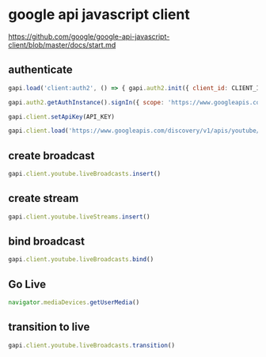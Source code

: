 # google api javascript client

https://github.com/google/google-api-javascript-client/blob/master/docs/start.md

## authenticate

```js
gapi.load('client:auth2', () => { gapi.auth2.init({ client_id: CLIENT_ID, }) })
```

```js
gapi.auth2.getAuthInstance().signIn({ scope: 'https://www.googleapis.com/auth/youtube.force-ssl' })
```

```js
gapi.client.setApiKey(API_KEY)
```

```js
gapi.client.load('https://www.googleapis.com/discovery/v1/apis/youtube/v3/rest')
```

## create broadcast

```js
gapi.client.youtube.liveBroadcasts.insert()
```

## create stream

```js
gapi.client.youtube.liveStreams.insert()
```

## bind broadcast

```js
gapi.client.youtube.liveBroadcasts.bind()
```

## Go Live

```js
navigator.mediaDevices.getUserMedia()
```

## transition to live

```js
gapi.client.youtube.liveBroadcasts.transition()
```
